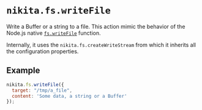 
# `nikita.fs.writeFile`

Write a Buffer or a string to a file. This action mimic the behavior of the
Node.js native [`fs.writeFile`](https://nodejs.org/api/fs.html#fs_fs_writefile_file_data_options_callback)
function.

Internally, it uses the `nikita.fs.createWriteStream` from which it inherits all
the configuration properties.

## Example

```js
nikita.fs.writeFile({
  target: "/tmp/a_file",
  content: 'Some data, a string or a Buffer'
});
```
